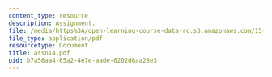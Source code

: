 ```yaml
---
content_type: resource
description: Assignment.
file: /media/https%3A/open-learning-course-data-rc.s3.amazonaws.com/15-988-system-dynamics-self-study-fall-1998-spring-1999/b7a58aa465a24e7eaade6202d6aa28e3_assn14.pdf
file_type: application/pdf
resourcetype: Document
title: assn14.pdf
uid: b7a58aa4-65a2-4e7e-aade-6202d6aa28e3
---
```

